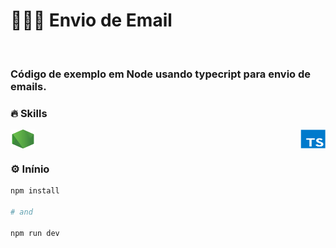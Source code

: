 ### <h1>👨🏼‍💻 Envio de Email</h1><br>

<h3>Código de exemplo em Node usando typecript para envio de emails.</h3>

<h3> 🔥 Skills </h3>

<div style="display: flex; justify-content: space-between; margin-top: '15px';">
  <img height="30" width="40" src="https://raw.githubusercontent.com/devicons/devicon/master/icons/nodejs/nodejs-original.svg">
  <img height="30" width="40" src="https://raw.githubusercontent.com/devicons/devicon/master/icons/typescript/typescript-plain.svg">
</div>

<h3> ⚙️ Inínio </h3>

```bash
npm install

# and

npm run dev
```
